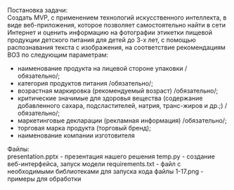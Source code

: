 Постановка задачи: \
Cоздать MVP, с применением технологий искусственного интеллекта, в виде веб-приложения, которое позволяет самостоятельно найти в сети Интернет и оценить информацию на фотографии этикетки пищевой продукции детского питания для детей до 3-х лет, с помощью распознавания текста с изображения, на соответствие рекомендациям ВОЗ по следующим параметрам:
- наименование продукта на лицевой стороне упаковки /обязательно/;
- категория продуктов питания /обязательно/;
- возрастная маркировка (рекомендуемый возраст) /обязательно/;
- критические значимые для здоровья вещества (содержание добавленного сахара, подсластителей, натрия, транс-жиров и др.;) /обязательно/;
- маркетинговые декларации (рекламная информация) /обязательно/;
- торговая марка продукта (торговый бренд);
- наименование компании изготовителя


Файлы: \
presentation.pptx - презентация нашего решения
temp.py - создание веб-интерфейса, запуск модели
requirements.txt - файл с необходимыми библиотеками для запуска кода
файлы 1-17.png - примеры для обработки

